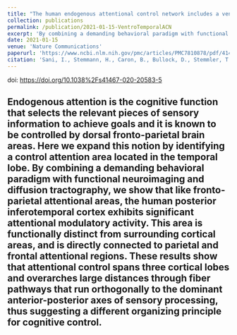 ```yaml
---
title: "The human endogenous attentional control network includes a ventro-temporal cortical node"
collection: publications
permalink: /publication/2021-01-15-VentroTemporalACN
excerpt: 'By combining a demanding behavioral paradigm with functional neuroimaging and diffusion tractography, we show that like fronto-parietal attentional areas, the human posterior inferotemporal cortex exhibits significant attentional modulatory activity.'
date: 2021-01-15
venue: 'Nature Communications'
paperurl: 'https://www.ncbi.nlm.nih.gov/pmc/articles/PMC7810878/pdf/41467_2020_Article_20583.pdf'
citation: 'Sani, I., Stemmann, H., Caron, B., Bullock, D., Stemmler, T., Fahle, M., ... & Freiwald, W. A. (2021). The human endogenous attentional control network includes a ventro-temporal cortical node. <i>Nature communications</i>, 12(1), 1-16.'
---
```

doi: https://doi.org/10.1038%2Fs41467-020-20583-5

Endogenous attention is the cognitive function that selects the relevant pieces of sensory information to achieve goals and it is known to be controlled by dorsal fronto-parietal brain areas. Here we expand this notion by identifying a control attention area located in the temporal lobe. By combining a demanding behavioral paradigm with functional neuroimaging and diffusion tractography, we show that like fronto-parietal attentional areas, the human posterior inferotemporal cortex exhibits significant attentional modulatory activity. This area is functionally distinct from surrounding cortical areas, and is directly connected to parietal and frontal attentional regions. These results show that attentional control spans three cortical lobes and overarches large distances through fiber pathways that run orthogonally to the dominant anterior-posterior axes of sensory processing, thus suggesting a different organizing principle for cognitive control.
---


